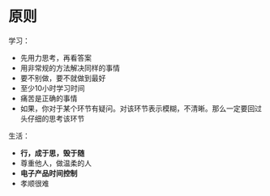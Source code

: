 # 原则

学习：

+ 先用力思考，再看答案
+ 用非常规的方法解决同样的事情
+ 要不别做，要不就做到最好
+ 至少10小时学习时间
+ 痛苦是正确的事情
+ 如果，你对于某个环节有疑问。对该环节表示模糊，不清晰。那么一定要回过头仔细的思考该环节





生活：

+ **行，成于思，毁于随**
+ 尊重他人，做温柔的人
+ **电子产品时间控制**
+ 孝顺很难